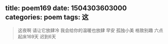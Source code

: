 title: poem169
date: 1504303603000
categories: poem
tags: 这
---
> 这夜啊
请让它放肆冷
我会给你的温暖也放肆
早安
孤独小美
格致别趣
六点起床169天 迟到6天